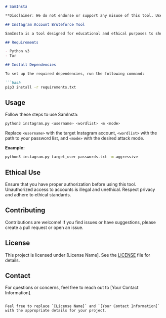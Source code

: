 ```markdown
# SamInsta

**Disclaimer: We do not endorse or support any misuse of this tool. Use responsibly and adhere to ethical guidelines.**

## Instagram Account Bruteforce Tool

SamInsta is a tool designed for educational and ethical purposes to showcase the potential security vulnerabilities in Instagram accounts. It allows users to test the strength of their passwords by simulating a brute force attack.

## Requirements

- Python v3
- Tor

## Install Dependencies

To set up the required dependencies, run the following command:

```bash
pip3 install -r requirements.txt
```

## Usage

Follow these steps to use SamInsta:

```bash
python3 instagram.py <username> <wordlist> -m <mode>
```

Replace `<username>` with the target Instagram account, `<wordlist>` with the path to your password list, and `<mode>` with the desired attack mode.

**Example:**
```bash
python3 instagram.py target_user passwords.txt -m aggressive
```

## Ethical Use

Ensure that you have proper authorization before using this tool. Unauthorized access to accounts is illegal and unethical. Respect privacy and adhere to ethical standards.

## Contributing

Contributions are welcome! If you find issues or have suggestions, please create a pull request or open an issue.

## License

This project is licensed under [License Name]. See the [LICENSE](LICENSE) file for details.

## Contact

For questions or concerns, feel free to reach out to [Your Contact Information].
```

Feel free to replace `[License Name]` and `[Your Contact Information]` with the appropriate details for your project.
